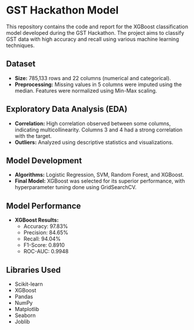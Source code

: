 # GST Hackathon Model

This repository contains the code and report for the XGBoost classification model developed during the GST Hackathon. The project aims to classify GST data with high accuracy and recall using various machine learning techniques.

## Dataset

- **Size:** 785,133 rows and 22 columns (numerical and categorical).
- **Preprocessing:** Missing values in 5 columns were imputed using the median. Features were normalized using Min-Max scaling.

## Exploratory Data Analysis (EDA)

- **Correlation:** High correlation observed between some columns, indicating multicollinearity. Columns 3 and 4 had a strong correlation with the target.
- **Outliers:** Analyzed using descriptive statistics and visualizations.

## Model Development

- **Algorithms:** Logistic Regression, SVM, Random Forest, and XGBoost.
- **Final Model:** XGBoost was selected for its superior performance, with hyperparameter tuning done using GridSearchCV.

## Model Performance

- **XGBoost Results:**
  - Accuracy: 97.83%
  - Precision: 84.65%
  - Recall: 94.04%
  - F1-Score: 0.8910
  - ROC-AUC: 0.9948

## Libraries Used

- Scikit-learn
- XGBoost
- Pandas
- NumPy
- Matplotlib
- Seaborn
- Joblib


